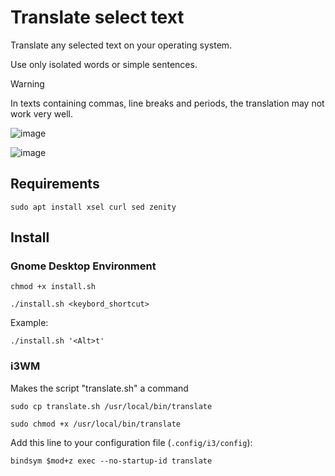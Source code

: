 # Translate select text

Translate any selected text on your operating system. 

Use only isolated words or simple sentences.

> [!WARNING] 
> In texts containing commas, line breaks and periods, the translation may not work very well.

![image](https://user-images.githubusercontent.com/43625943/201484966-27ea9920-b362-4b38-9878-d3b5086e97fe.png) 

![image](https://user-images.githubusercontent.com/43625943/201485007-5e50e42b-d363-4ec9-b9cf-b37b334c1bc9.png)

## Requirements

`sudo apt install xsel curl sed zenity`

## Install 

### Gnome Desktop Environment

`chmod +x install.sh`

`./install.sh <keybord_shortcut>`

Example:

`./install.sh '<Alt>t'`

### i3WM

Makes the script "translate.sh" a command

`sudo cp translate.sh /usr/local/bin/translate`

`sudo chmod +x /usr/local/bin/translate`

Add this line to your configuration file (`.config/i3/config`):

`bindsym $mod+z exec --no-startup-id translate`
